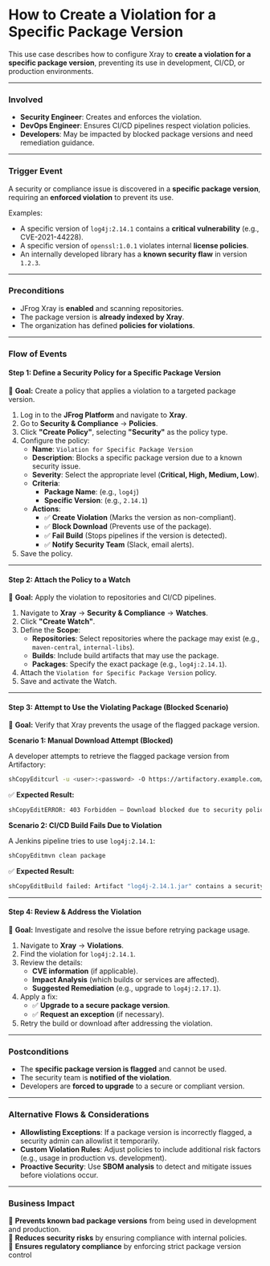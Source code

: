 # How to Create a Violation for a Specific Package Version

This use case describes how to configure Xray to **create a violation for a specific package version**, preventing its use in development, CI/CD, or production environments.

***

### &#x20;**Involved**

* **Security Engineer**: Creates and enforces the violation.
* **DevOps Engineer**: Ensures CI/CD pipelines respect violation policies.
* **Developers**: May be impacted by blocked package versions and need remediation guidance.

***

### **Trigger Event**

A security or compliance issue is discovered in a **specific package version**, requiring an **enforced violation** to prevent its use.

Examples:

* A specific version of `log4j:2.14.1` contains a **critical vulnerability** (e.g., CVE-2021-44228).
* A specific version of `openssl:1.0.1` violates internal **license policies**.
* An internally developed library has a **known security flaw** in version `1.2.3`.

***

### **Preconditions**

* JFrog Xray is **enabled** and scanning repositories.
* The package version is **already indexed by Xray**.
* The organization has defined **policies for violations**.

***

### **Flow of Events**

#### **Step 1: Define a Security Policy for a Specific Package Version**

📌 **Goal:** Create a policy that applies a violation to a targeted package version.

1. Log in to the **JFrog Platform** and navigate to **Xray**.
2. Go to **Security & Compliance** → **Policies**.
3. Click **"Create Policy"**, selecting **"Security"** as the policy type.
4. Configure the policy:
   * **Name**: `Violation for Specific Package Version`
   * **Description**: Blocks a specific package version due to a known security issue.
   * **Severity**: Select the appropriate level (**Critical, High, Medium, Low**).
   * **Criteria**:
     * **Package Name**: (e.g., `log4j`)
     * **Specific Version**: (e.g., `2.14.1`)
   * **Actions**:
     * ✅ **Create Violation** (Marks the version as non-compliant).
     * ✅ **Block Download** (Prevents use of the package).
     * ✅ **Fail Build** (Stops pipelines if the version is detected).
     * ✅ **Notify Security Team** (Slack, email alerts).
5. Save the policy.

***

#### **Step 2: Attach the Policy to a Watch**

📌 **Goal:** Apply the violation to repositories and CI/CD pipelines.

1. Navigate to **Xray** → **Security & Compliance** → **Watches**.
2. Click **"Create Watch"**.
3. Define the **Scope**:
   * **Repositories**: Select repositories where the package may exist (e.g., `maven-central`, `internal-libs`).
   * **Builds**: Include build artifacts that may use the package.
   * **Packages**: Specify the exact package (e.g., `log4j:2.14.1`).
4. Attach the `Violation for Specific Package Version` policy.
5. Save and activate the Watch.

***

#### **Step 3: Attempt to Use the Violating Package (Blocked Scenario)**

📌 **Goal:** Verify that Xray prevents the usage of the flagged package version.

**Scenario 1: Manual Download Attempt (Blocked)**

A developer attempts to retrieve the flagged package version from Artifactory:

```sh
shCopyEditcurl -u <user>:<password> -O https://artifactory.example.com/artifactory/libs-release-local/log4j-2.14.1.jar
```

✅ **Expected Result:**

```sh
shCopyEditERROR: 403 Forbidden – Download blocked due to security policy violation.
```

**Scenario 2: CI/CD Build Fails Due to Violation**

A Jenkins pipeline tries to use `log4j:2.14.1`:

```sh
shCopyEditmvn clean package
```

✅ **Expected Result:**

```sh
shCopyEditBuild failed: Artifact "log4j-2.14.1.jar" contains a security violation and cannot be used.
```

***

#### **Step 4: Review & Address the Violation**

📌 **Goal:** Investigate and resolve the issue before retrying package usage.

1. Navigate to **Xray** → **Violations**.
2. Find the violation for `log4j:2.14.1`.
3. Review the details:
   * **CVE information** (if applicable).
   * **Impact Analysis** (which builds or services are affected).
   * **Suggested Remediation** (e.g., upgrade to `log4j:2.17.1`).
4. Apply a fix:
   * ✅ **Upgrade to a secure package version**.
   * ✅ **Request an exception** (if necessary).
5. Retry the build or download after addressing the violation.

***

### **Postconditions**

* The **specific package version is flagged** and cannot be used.
* The security team is **notified of the violation**.
* Developers are **forced to upgrade** to a secure or compliant version.

***

### **Alternative Flows & Considerations**

* **Allowlisting Exceptions**: If a package version is incorrectly flagged, a security admin can allowlist it temporarily.
* **Custom Violation Rules**: Adjust policies to include additional risk factors (e.g., usage in production vs. development).
* **Proactive Security**: Use **SBOM analysis** to detect and mitigate issues before violations occur.

***

### **Business Impact**

🔹 **Prevents known bad package versions** from being used in development and production.\
🔹 **Reduces security risks** by ensuring compliance with internal policies.\
🔹 **Ensures regulatory compliance** by enforcing strict package version control
